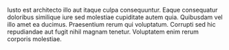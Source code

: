 Iusto est architecto illo aut itaque culpa consequuntur. Eaque consequatur doloribus similique iure sed molestiae cupiditate autem quia. Quibusdam vel illo amet ea ducimus. Praesentium rerum qui voluptatum. Corrupti sed hic repudiandae aut fugit nihil magnam tenetur. Voluptatem enim rerum corporis molestiae.